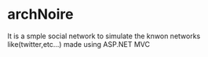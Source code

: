 # archNoire

It is a smple social network to simulate the knwon networks like(twitter,etc...) made using ASP.NET MVC
